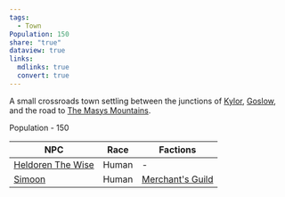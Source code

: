 ```yaml
---
tags:
  - Town
Population: 150
share: "true"
dataview: true
links:
  mdlinks: true
  convert: true
---
```


A small crossroads town settling between the junctions of [Kylor](../Kylor/Kylor.md), [Goslow](../Goslow/Goslow.md), and the road to [The Masys Mountains](../../Landmarks/Mountains/The-Masys-Mountains.md). 

Population - 150

| NPC                                                                                        | Race  | Factions                                                                      |
| ------------------------------------------------------------------------------------------ | ----- | ----------------------------------------------------------------------------- |
| [Heldoren The Wise](./NPCs/Heldoren-The-Wise.md) | Human | \-                                                                            |
| [Simoon](./NPCs/Simoon.md)                       | Human | [Merchant's Guild](../../../Peoples-&%20Factions/Merchant's%20Guild/Merchant's-Guild.md) |
